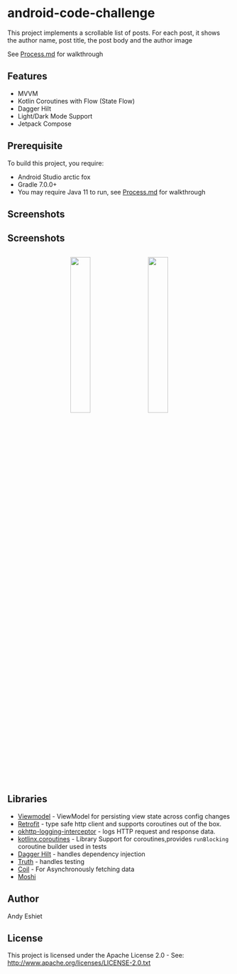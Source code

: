 # android-code-challenge

This project implements a scrollable list of posts.
For each post, it shows the author name, post title, the post body and the author image

See [Process.md](https://github.com/mathemandy/league-test/blob/master/Process.md) for walkthrough

## Features
* MVVM
* Kotlin Coroutines with Flow (State Flow)
* Dagger Hilt
* Light/Dark Mode Support
* Jetpack Compose 


## Prerequisite
To build this project, you require:
- Android Studio arctic fox
- Gradle 7.0.0+
- You may require Java 11 to run, see [Process.md](https://github.com/mathemandy/league-test/blob/master/Process.md) for walkthrough

## Screenshots
<h2 align="left">Screenshots</h2>
<h4 align="center">
<img src="https://user-images.githubusercontent.com/6526607/134254829-e41eae80-67f8-471b-874f-bb807c2d871d.jpg" width="30%" vspace="10" hspace="10">
<img src="https://user-images.githubusercontent.com/6526607/134254836-2be2d7b4-9e3c-4554-92f9-92eb87896b79.jpg" width="30%" vspace="10" hspace="10"><br>
  

## Libraries

- [Viewmodel](https://developer.android.com/topic/libraries/architecture/viewmodel) - ViewModel for persisting view state across config changes
- [Retrofit](https://square.github.io/retrofit/) - type safe http client and supports coroutines out of the box.
- [okhttp-logging-interceptor](https://github.com/square/okhttp/blob/master/okhttp-logging-interceptor/README.md) - logs HTTP request and response data.
- [kotlinx.coroutines](https://github.com/Kotlin/kotlinx.coroutines) - Library Support for coroutines,provides `runBlocking` coroutine builder used in tests
- [Dagger Hilt](https://dagger.dev/hilt) - handles dependency injection
- [Truth](https://github.com/google/truth) - handles testing
- [Coil](https://github.com/coil-kt/coil) - For Asynchronously fetching data
- [Moshi](https://github.com/square/moshi)

## Author
Andy Eshiet

## License
This project is licensed under the Apache License 2.0 - See: http://www.apache.org/licenses/LICENSE-2.0.txt
